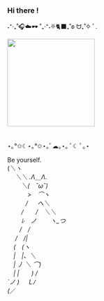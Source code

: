 ### Hi there !
˖⁺‧₊˚🎧☁️🕶️ ˚₊‧⁺˖⛧🐈‍⬛₊˚ʚ ᗢ₊˚✧ ﾟ.

<img src="https://github.com/LauraNguy3n/LauraNguy3n/assets/137196500/8bf1505c-98ec-4d5a-9167-826a1d82ffc8" height = "200" width = "200">




<!--
**LauraNguy3n/LauraNguy3n** is a ✨ _special_ ✨ repository because its `README.md` (this file) appears on your GitHub profile.

Here are some ideas to get you started:

- 🔭 I’m currently working on ...
- 🌱 I’m currently learning ...
- 👯 I’m looking to collaborate on ...
- 🤔 I’m looking for help with ...
- 💬 Ask me about ...
- 📫 How to reach me: ...
- 😄 Pronouns: ...
- ⚡ Fun fact: ...
-->⠀⠀⠀

<br> ⋆｡°✩☾⋆｡°✩⋆｡ﾟ☁︎｡⋆｡ ﾟ☾ ﾟ｡⋆

Be yourself.<br>
(_＼ヽ<br>
　 ＼＼ .Λ＿Λ.<br>
　　 ＼(　ˇωˇ)　<br>
　　　 >　⌒ヽ<br>
　　　/ 　 へ＼<br>
　　 /　　/　＼＼<br>
　　 ﾚ　ノ　　 ヽ_つ<br>
　　/　/<br>
　 /　/|<br>
　(　(ヽ<br>
　|　|、＼<br>
　| 丿 ＼ ⌒)<br>
　| |　　) /<br>
`ノ ) 　 Lﾉ<br>
(_／<br>

⠀⠀⠀⠀
